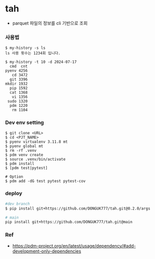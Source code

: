 # tah
- parquet 파일의 정보를 cli 기반으로 조회

### 사용법
```
$ my-history -s ls
ls 사용 횟수는 1234회 입니다.

$ my-history -t 10 -d 2024-07-17
  cmd  cnt
pyenv 4256
   cd 3472
  git 3396
mkdir 1932
  pip 1592
  cat 1368
   vi 1356
 sudo 1320
  pdm 1220
   rm 1104
```

### Dev env setting
```
$ git clone <URL>
$ cd <PJT_NAME>
$ pyenv virtualenv 3.11.8 mt
$ pyenv global mt
$ rm -rf .venv
$ pdm venv create
$ source .venv/bin/activate
$ pdm install
$ [pdm test|pytest]

# Option
$ pdm add -dG test pytest pytest-cov
```

### deploy
```bash
#dev branch
$ pip install git+https://github.com/DONGUK777/tah.git@0.2.0/args

# main
pip install git+https://github.com/DONGUK777/tah.git@main
```


### Ref
- https://pdm-project.org/en/latest/usage/dependency/#add-development-only-dependencies
